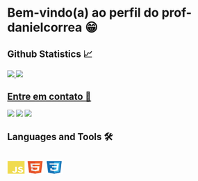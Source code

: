 # Bem-vindo(a) ao perfil do prof-danielcorrea 😁

## Github Statistics 📈


 <div>
     <a href="https://github.com/prof-danielcorrea">
   <img height="180em" src="https://github-readme-stats.vercel.app/api?username=prof-danielcorrea&show_icons=true&theme=tokyonight&include_all_commits=true&count_private=true"/>
   <img height="180em" src="https://github-readme-stats.vercel.app/api/top-langs/?username=prof-danielcorrea&layout=compact&langs_count=6&theme=tokyonight"/>
</div>
  

  ## Entre em contato 📝
 
<div> 

  <a href="https://instagram.com/danielfaetec" target="_blank"><img src="https://img.shields.io/badge/-Instagram-%23E4405F?style=for-the-badge&logo=instagram&logoColor=white" target="_blank"></a>
    <a href="https://www.linkedin.com/in/daniel-correa-31992641/" target="_blank"><img src="https://img.shields.io/badge/-LinkedIn-%230077B5?style=for-the-badge&logo=linkedin&logoColor=white" target="_blank"></a> 
  <a href = "mailto:danielprofaetec@gmail.com"><img src="https://img.shields.io/badge/-Gmail-%23333?style=for-the-badge&logo=gmail&logoColor=white" target="_blank"></a>

 </div>

## Languages and Tools 🛠

<div style="display: inline_block"><br>
  <img align="center" alt="Js" height="30" width="40" src="https://raw.githubusercontent.com/devicons/devicon/master/icons/javascript/javascript-plain.svg">
  <img align="center" alt="HTML" height="30" width="40" src="https://raw.githubusercontent.com/devicons/devicon/master/icons/html5/html5-original.svg">
  <img align="center" alt="CSS" height="30" width="40" src="https://raw.githubusercontent.com/devicons/devicon/master/icons/css3/css3-original.svg">
</div>
